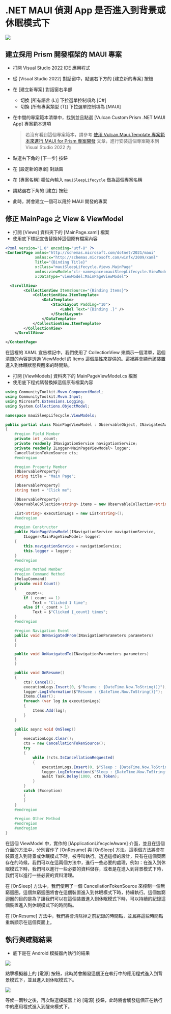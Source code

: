 # .NET MAUI 偵測 App 是否進入到背景或休眠模式下

![](../Images/cs2024-9854.png)

## 建立採用 Prism 開發框架的 MAUI 專案

* 打開 Visual Studio 2022 IDE 應用程式
* 從 [Visual Studio 2022] 對話窗中，點選右下方的 [建立新的專案] 按鈕
* 在 [建立新專案] 對話窗右半部
  * 切換 [所有語言 (L)] 下拉選單控制項為 [C#]
  * 切換 [所有專案類型 (T)] 下拉選單控制項為 [MAUI]
* 在中間的專案範本清單中，找到並且點選 [Vulcan Custom Prism .NET MAUI App] 專案範本選項
  
  >若沒有看到這個專案範本，請參考 [使用 Vulcan.Maui.Template 專案範本來進行 MAUI for Prism 專案開發](https://csharpkh.blogspot.com/2023/01/Create-First-MAUI-Project-By-Vulcan-Template.html) 文章，進行安裝這個專案範本到 Visual Studio 2022 內
* 點選右下角的 [下一步] 按鈕
* 在 [設定新的專案] 對話窗
* 在 [專案名稱] 欄位內輸入 `mauiSleepLifecycle` 做為這個專案名稱
* 請點選右下角的 [建立] 按鈕
* 此時，將會建立一個可以用於 MAUI 開發的專案

## 修正 MainPage 之 View & ViewModel
* 打開 [Views] 資料夾下的 [MainPage.xaml] 檔案
* 使用底下標記宣告替換掉這個原有檔案內容

```xml
<?xml version="1.0" encoding="utf-8" ?>
<ContentPage xmlns="http://schemas.microsoft.com/dotnet/2021/maui"
             xmlns:x="http://schemas.microsoft.com/winfx/2009/xaml"
             Title="{Binding Title}"
             x:Class="mauiSleepLifecycle.Views.MainPage"
             xmlns:viewModel="clr-namespace:mauiSleepLifecycle.ViewModels"
             x:DataType="viewModel:MainPageViewModel">

  <ScrollView>
        <CollectionView ItemsSource="{Binding Items}">
            <CollectionView.ItemTemplate>
                <DataTemplate>
                    <StackLayout Padding="10">
                        <Label Text="{Binding .}" />
                    </StackLayout>
                </DataTemplate>
            </CollectionView.ItemTemplate>
        </CollectionView>
    </ScrollView>

</ContentPage>
```

在這裡的 XAML 宣告標記中，我們使用了 CollectionView 來顯示一個清單，這個清單的內容是透過 ViewModel 的 Items 這個屬性來提供的。這裡將會顯示該裝置進入到休眠狀態與醒來的時間點。

* 打開 [ViewModels] 資料夾下的 MainPageViewModel.cs 檔案
* 使用底下程式碼替換掉這個原有檔案內容

```csharp
using CommunityToolkit.Mvvm.ComponentModel;
using CommunityToolkit.Mvvm.Input;
using Microsoft.Extensions.Logging;
using System.Collections.ObjectModel;

namespace mauiSleepLifecycle.ViewModels;

public partial class MainPageViewModel : ObservableObject, INavigatedAware, IApplicationLifecycleAware
{
    #region Field Member
    private int _count;
    private readonly INavigationService navigationService;
    private readonly ILogger<MainPageViewModel> logger;
    CancellationTokenSource cts;
    #endregion

    #region Property Member
    [ObservableProperty]
    string title = "Main Page";

    [ObservableProperty]
    string text = "Click me";

    [ObservableProperty]
    ObservableCollection<string> items = new ObservableCollection<string>();

    List<string> executionLogs = new List<string>();
    #endregion

    #region Constructor
    public MainPageViewModel(INavigationService navigationService,
        ILogger<MainPageViewModel> logger)
    {
        this.navigationService = navigationService;
        this.logger = logger;
    }
    #endregion

    #region Method Member
    #region Command Method
    [RelayCommand]
    private void Count()
    {
        _count++;
        if (_count == 1)
            Text = "Clicked 1 time";
        else if (_count > 1)
            Text = $"Clicked {_count} times";
    }
    #endregion

    #region Navigation Event
    public void OnNavigatedFrom(INavigationParameters parameters)
    {
    }

    public void OnNavigatedTo(INavigationParameters parameters)
    {
    }

    public void OnResume()
    {
        cts?.Cancel();
        executionLogs.Insert(0, $"Resume : {DateTime.Now.ToString()}");
        logger.LogInformation($"Resume : {DateTime.Now.ToString()}");
        Items.Clear();
        foreach (var log in executionLogs)
        {
            Items.Add(log);
        }
    }

    public async void OnSleep()
    {
        executionLogs.Clear();
        cts = new CancellationTokenSource();
        try
        {
            while (!cts.IsCancellationRequested)
            {
                executionLogs.Insert(0, $"Sleep : {DateTime.Now.ToString()}");
                logger.LogInformation($"Sleep : {DateTime.Now.ToString()}");
                await Task.Delay(1000, cts.Token);
            }
        }
        catch (Exception)
        {
        }
    }
    #endregion

    #region Other Method
    #endregion
    #endregion
}
```

在這個 ViewModel 中，實作的 [IApplicationLifecycleAware] 介面，並且在這個介面的方法中，分別實作了 [OnResume] 與 [OnSleep] 方法。這兩個方法將會在裝置進入到背景或休眠模式下時，被呼叫執行。透過這樣的設計，只有在這個頁面存在的時候，我們可以在這兩個方法中，進行一些必要的處理，例如：在進入到休眠模式下時，我們可以進行一些必要的資料儲存，或者是在進入到背景模式下時，我們可以進行一些必要的資料清理。

在 [OnSleep] 方法中，我們使用了一個 CancellationTokenSource 來控制一個無窮迴圈，這個無窮迴圈將會在這個裝置進入到休眠模式下時，持續執行。這個無窮迴圈的目的是為了讓我們可以在這個裝置進入到休眠模式下時，可以持續的紀錄這個裝置進入到休眠模式下的時間點。

在 [OnResume] 方法中，我們將會清除掉之前紀錄的時間點，並且將這些時間點重新顯示在這個頁面上。

## 執行與確認結果

* 底下是在 Android 模擬器內執行的結果

![](../Images/cs2024-9853.png)

點擊模擬器上的 [電源] 按鈕，此時將會觸發這個正在執行中的應用程式進入到背景模式下，並且進入到休眠模式下。

![](../Images/cs2024-9851.png)

等候一兩秒之後，再次點選模擬器上的 [電源] 按鈕，此時將會觸發這個正在執行中的應用程式進入到醒來模式下。

